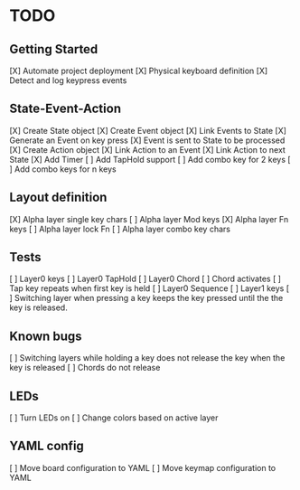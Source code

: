 # TODO

## Getting Started
[X] Automate project deployment
[X] Physical keyboard definition
[X] Detect and log keypress events

## State-Event-Action
[X] Create State object
[X] Create Event object
[X] Link Events to State
[X] Generate an Event on key press
[X] Event is sent to State to be processed
[X] Create Action object
[X] Link Action to an Event
[X] Link Action to next State
[X] Add Timer
[ ] Add TapHold support
[ ] Add combo key for 2 keys
[ ] Add combo keys for n keys

## Layout definition
[X] Alpha layer single key chars
[ ] Alpha layer Mod keys
[X] Alpha layer Fn keys
[ ] Alpha layer lock Fn
[ ] Alpha layer combo key chars

## Tests
[ ] Layer0 keys
[ ] Layer0 TapHold
[ ] Layer0 Chord
    [ ] Chord activates
    [ ] Tap key repeats when first key is held
[ ] Layer0 Sequence
[ ] Layer1 keys
[ ] Switching layer when pressing a key keeps the key pressed until the the key is released.

## Known bugs
[ ] Switching layers while holding a key does not release the key when the key is released
[ ] Chords do not release

## LEDs
[ ] Turn LEDs on
[ ] Change colors based on active layer

## YAML config
[ ] Move board configuration to YAML
[ ] Move keymap configuration to YAML
